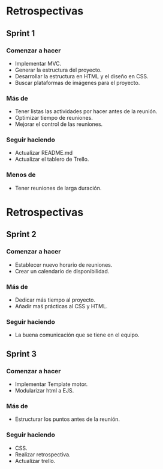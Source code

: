 # Retrospectivas

## Sprint 1

### Comenzar a hacer
<!-- Todas aquellas cosas innovadoras que queremos probar o que notamos que deberíamos usar -->
- Implementar MVC.
- Generar la estructura del proyecto.
- Desarrollar la estructura en HTML y el diseño en CSS.
- Buscar plataformas de imágenes para el proyecto.

### Más de
<!-- Cosas que estamos usando o haciendo y que queremos que mejoren -->
- Tener listas las actividades por hacer antes de la reunión.
- Optimizar tiempo de reuniones.
- Mejorar el control de las reuniones.

### Seguir haciendo
<!-- Aquello que venimos haciendo y que nos brinda valor -->
- Actualizar README.md
- Actualizar el tablero de Trello.

### Menos de
<!-- Aquello que intentamos pero no nos da tanto beneficio como se esperaba -->
- Tener reuniones de larga duración.

<!-- ### Dejar de hacer -->
<!-- Aquellas prácticas que podemos eliminarlas -->

# Retrospectivas

## Sprint 2

### Comenzar a hacer
- Establecer nuevo horario de reuniones.
- Crear un calendario de disponibilidad.

### Más de
- Dedicar más tiempo al proyecto.
- Añadir maś prácticas al CSS y HTML.

### Seguir haciendo
- La buena comunicación que se tiene en el equipo.

## Sprint 3
### Comenzar a hacer
<!-- Todas aquellas cosas innovadoras que queremos probar o que notamos que deberíamos usar -->
- Implementar Template motor.
- Modularizar html a EJS.

### Más de
<!-- Cosas que estamos usando o haciendo y que queremos que mejoren -->
- Estructurar los puntos antes de la reunión.

### Seguir haciendo
<!-- Aquello que venimos haciendo y que nos brinda valor -->
- CSS.
- Realizar retrospectiva.
- Actualizar trello.

